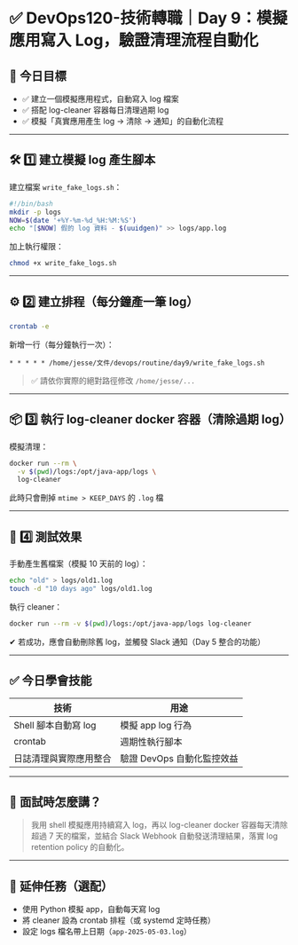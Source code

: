 # ✅ DevOps120-技術轉職｜Day 9：模擬應用寫入 Log，驗證清理流程自動化

## 🎯 今日目標

- ✅ 建立一個模擬應用程式，自動寫入 log 檔案
- ✅ 搭配 log-cleaner 容器每日清理過期 log
- ✅ 模擬「真實應用產生 log → 清除 → 通知」的自動化流程

---

## 🛠️ 1️⃣ 建立模擬 log 產生腳本

建立檔案 `write_fake_logs.sh`：

```bash
#!/bin/bash
mkdir -p logs
NOW=$(date '+%Y-%m-%d_%H:%M:%S')
echo "[$NOW] 假的 log 資料 - $(uuidgen)" >> logs/app.log
```

加上執行權限：

```bash
chmod +x write_fake_logs.sh
```

---

## ⚙️ 2️⃣ 建立排程（每分鐘產一筆 log）

```bash
crontab -e
```

新增一行（每分鐘執行一次）：

```cron
* * * * * /home/jesse/文件/devops/routine/day9/write_fake_logs.sh
```

> ✅ 請依你實際的絕對路徑修改 `/home/jesse/...`

---

## 📦 3️⃣ 執行 log-cleaner docker 容器（清除過期 log）

模擬清理：

```bash
docker run --rm \
  -v $(pwd)/logs:/opt/java-app/logs \
  log-cleaner
```

此時只會刪掉 `mtime > KEEP_DAYS` 的 `.log` 檔

---

## 🧪 4️⃣ 測試效果

手動產生舊檔案（模擬 10 天前的 log）：

```bash
echo "old" > logs/old1.log
touch -d "10 days ago" logs/old1.log
```

執行 cleaner：

```bash
docker run --rm -v $(pwd)/logs:/opt/java-app/logs log-cleaner
```

✔ 若成功，應會自動刪除舊 log，並觸發 Slack 通知（Day 5 整合的功能）

---

## ✅ 今日學會技能

| 技術                        | 用途                             |
|-----------------------------|----------------------------------|
| Shell 腳本自動寫 log        | 模擬 app log 行為                 |
| crontab                     | 週期性執行腳本                   |
| 日誌清理與實際應用整合     | 驗證 DevOps 自動化監控效益       |

---

## 🧠 面試時怎麼講？

> 我用 shell 模擬應用持續寫入 log，再以 log-cleaner docker 容器每天清除超過 7 天的檔案，並結合 Slack Webhook 自動發送清理結果，落實 log retention policy 的自動化。

---

## 📌 延伸任務（選配）

- 使用 Python 模擬 app，自動每天寫 log
- 將 cleaner 設為 crontab 排程（或 systemd 定時任務）
- 設定 logs 檔名帶上日期（`app-2025-05-03.log`）


